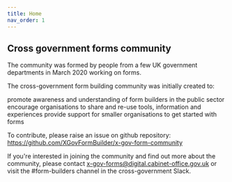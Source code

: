 ```yaml
---
title: Home
nav_order: 1
---
```

## Cross government forms community

The community was formed by people from a few UK government departments in March 2020 working on forms.

The cross-government form building community was initially created to:

promote awareness and understanding of form builders in the public sector
encourage organisations to share and re-use tools, information and experiences
provide support for smaller organisations to get started with forms


To contribute, please raise an issue on github repository:
https://github.com/XGovFormBuilder/x-gov-form-community


If you're interested in joining the community and find out more about the community, please contact x-gov-forms@digital.cabinet-office.gov.uk or visit the #form-builders channel in the cross-government Slack.
